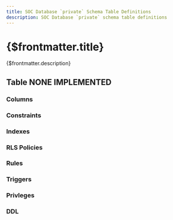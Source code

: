 ```yaml
---
title: SOC Database `private` Schema Table Definitions
description: SOC Database `private` schema table definitions
---
```


# {$frontmatter.title}

{$frontmatter.description}

## Table NONE IMPLEMENTED

### Columns

### Constraints

### Indexes

### RLS Policies

### Rules

### Triggers

### Privleges

### DDL
